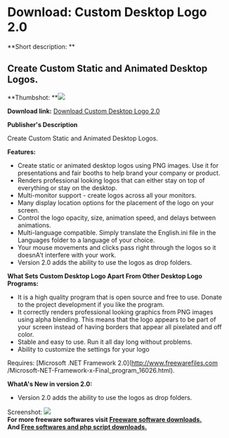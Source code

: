# Download: Custom Desktop Logo 2.0

**Short description: **

## Create Custom Static and Animated Desktop Logos.

  
**Thumbshot: **![](http://www.freewarefiles.com/screenshot/customdsktplogo_md.jpg)   
  
**Download link:** [Download Custom Desktop Logo 2.0](http://freesoftwares.boysofts.com/Custom-Desktop-Logo_program_45089.html)  
  

**Publisher's Description**  
  

Create Custom Static and Animated Desktop Logos.

**Features:**

  * Create static or animated desktop logos using PNG images. Use it for presentations and fair booths to help brand your company or product. 
  * Renders professional looking logos that can either stay on top of everything or stay on the desktop. 
  * Multi-monitor support - create logos across all your monitors. 
  * Many display location options for the placement of the logo on your screen. 
  * Control the logo opacity, size, animation speed, and delays between animations. 
  * Multi-language compatible. Simply translate the English.ini file in the Languages folder to a language of your choice. 
  * Your mouse movements and clicks pass right through the logos so it doesnA't interfere with your work. 
  * Version 2.0 adds the ability to use the logos as drop folders. 

**What Sets Custom Desktop Logo Apart From Other Desktop Logo Programs:**

  * It is a high quality program that is open source and free to use. Donate to the project development if you like the program. 
  * It correctly renders professional looking graphics from PNG images using alpha blending. This means that the logo appears to be part of your screen instead of having borders that appear all pixelated and off color. 
  * Stable and easy to use. Run it all day long without problems. 
  * Ability to customize the settings for your logo 

Requires: [Microsoft .NET Framework 2.0](http://www.freewarefiles.com
/Microsoft-NET-Framework-x-Final_program_16026.html).

**WhatA's New in version 2.0:**

  * Version 2.0 adds the ability to use the logos as drop folders. 

  
  
Screenshot: ![](http://www.freewarefiles.com/screenshot/customdsktplogo.jpg)  
**For more freeware softwares visit [Freeware software downloads.](http://freesoftwares.boysofts.com/)**   
**And [Free softwares and php script downloads.](http://www.boysofts.com/)**

